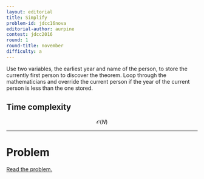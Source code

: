 ```yaml
---
layout: editorial
title: Simplify
problem-id: jdcc16nova
editorial-author: aurpine
contest: jdcc2016
round: 1
round-title: november
difficulty: a
---
```


Use two variables, the earliest year and name of the person, to store the currently first person to discover the theorem. Loop through the mathematicians and override the current person if the year of the current person is less than the one stored.

## Time complexity
$$\mathcal{O}(N)$$

---

# Problem
[Read the problem.](/cpt-problems/jdcc/2016/november/a)
